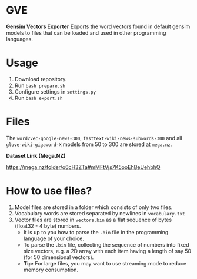 # GVE
**Gensim Vectors Exporter** 
Exports the word vectors found in default gensim models to files that can be loaded
and used in other programming languages.

# Usage 
1. Download repository.
2. Run `bash prepare.sh`
3. Configure settings in `settings.py`
4. Run `bash export.sh`

# Files
The `word2vec-google-news-300`, `fasttext-wiki-news-subwords-300` and all `glove-wiki-gigaword-X` models from
50 to 300 are stored at `mega.nz`.

**Dataset Link (Mega.NZ)** 

https://mega.nz/folder/o6cH3ZTa#mMFtVjs7K5ooEhBeUehbhQ

# How to use files? 
1. Model files are stored in a folder which consists of only two files.
2. Vocabulary words are stored separated by newlines in `vocabulary.txt`
3. Vector files are stored in `vectors.bin` as a flat sequence of bytes (float32 - 4 byte)
   numbers.
    - It is up to you how to parse the `.bin` file in the programming language of your choice.
    - To parse the `.bin` file, collecting the sequence of numbers into fixed size 
      vectors, e.g. a 2D array with each item having a length of say 50 
      (for 50 dimensional vectors). 
    - **Tip:** For large files, you may want to use streaming mode to reduce memory 
     consumption.
       
